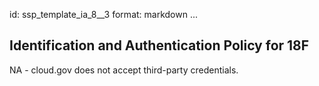 id: ssp_template_ia_8__3
format: markdown
...
## Identification and Authentication Policy for 18F

NA - cloud.gov does not accept third-party credentials.
